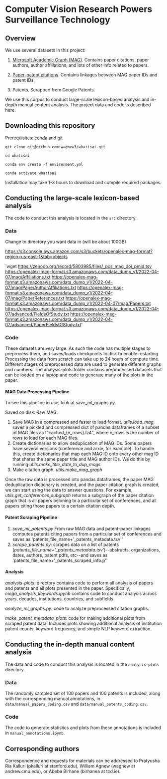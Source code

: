 # Computer Vision Research Powers Surveillance Technology

## Overview

We use several datasets in this project:

1) [Microsoft Academic Graph (MAG)](https://docs.microsoft.com/en-us/academic-services/graph/reference-data-schema). Contains paper citations, paper authors, author affiliations, and lots of other info related to papers.

2) [Paper-patent citations](https://onlinelibrary.wiley.com/doi/10.1111/jems.12455). Contains linkages between MAG paper IDs and patent IDs.

3) Patents. Scrapped from Google Patents.

We use this corpus to conduct large-scale lexicon-based analysis and in-depth manual content analysis. The project data and code is described here.


## Downloading this repository

Prerequisites: [conda](https://docs.conda.io/projects/conda/en/latest/user-guide/install/index.html) and [git](https://github.com/git-guides/install-git)

`git clone git@github.com:wagnew3/whatisai.git`

`cd whatisai`

`conda env create -f environment.yml`

`conda activate whatisai`

Installation may take 1-3 hours to download and compile required packages.



## Conducting the large-scale lexicon-based analysis
The code to conduct this analysis is located in the `src` directory.

### Data
Change to directory you want data in (will be about 100GB)

https://s3.console.aws.amazon.com/s3/buckets/openalex-mag-format?region=us-east-1&tab=objects

`wget https://zenodo.org/record/5803985/files/_pcs_mag_doi_pmid.tsv
https://openalex-mag-format.s3.amazonaws.com/data_dump_v1/2022-04-07/mag/Affiliations.txt
https://openalex-mag-format.s3.amazonaws.com/data_dump_v1/2022-04-07/mag/PaperAuthorAffiliations.txt
https://openalex-mag-format.s3.amazonaws.com/data_dump_v1/2022-04-07/mag/PaperReferences.txt
https://openalex-mag-format.s3.amazonaws.com/data_dump_v1/2022-04-07/mag/Papers.txt
https://openalex-mag-format.s3.amazonaws.com/data_dump_v1/2022-04-07/advanced/FieldsOfStudy.txt
https://openalex-mag-format.s3.amazonaws.com/data_dump_v1/2022-04-07/advanced/PaperFieldsOfStudy.txt'

### Code

These datasets are very large. As such the code has multiple stages to preprocess them, and saves/loads checkpoints to disk to enable restarting. Processing the data from scratch can take up to 24 hours of compute time. Different stages of preprocessed data are used to generate different graphs and numbers. The analysis-plots folder contains preprocessed datasets that can be loaded on a laptop and code to generate many of the plots in the paper.

#### MAG Data Processing Pipeline
To see this pipeline in use, look at save_ml_graphs.py.

Saved on disk: Raw MAG.
1) Save MAG in a compressed and faster to load format. *utils.load_mag*, saves a pickled and compressed dict of pandas dataframes of a subset of MAG files as f"cached_{n_rows}.lz4", where n_rows is the number of rows to load for each MAG files.
2) Create dictionaries to allow deduplication of MAG IDs. Some papers have several versions (conference and arxiv, for example). To handle this, create dictionaries that map each MAG ID onto every other mag ID that shares the same paper title and MAG author IDs. We do this by running *utils.make_title_date_to_dup_mags*
3) Make citation graph. *utils.make_mag_graph*

Once the raw data is processed into pandas dataframes, the paper MAG deduplication dictionary is created, and the paper citation graph is created, we can start using the data to answer questions. For example, *utils.get_conferences_subgraph* returns a subgraph of the paper citation graph that is all papers beloning to a particular set of conferences, and all papers citing those papers to a certain citation depth.

#### Patent Scraping Pipeline

1) *save_ml_patents.py* From raw MAG data and patent-paper linkages computes patents citing papers from a particular set of conferences and saves as 'patents_file_name+'_patents_metadata.tsv''
2) *scrape_patents.py*: scrapes data on a list of patents (*patents_file_name+'_patents_metadata.tsv'*)--abstracts, organizations, dates, authors, patent pdfs, etc--and saves as 'patents_file_name+'_patents_scraped_info.p''

#### Analysis

*analysis-plots*: directory contains code to perform all analysis of papers and patents and all plots presented in the paper. Specifically, *mega_analysis_keywords.ipynb* contains code to conduct analysis across years, decades, institutions, countries, and subfields.

*analyze_ml_graphs.py*: code to analyze preprocessed citation graphs.

*make_patent_metadata_plots*: code for making additional plots from scraped patent data. Includes plots showing additional analysis of institution patent counts, keyword frequency, and simple NLP keyword extraction.  



## Conducting the in-depth manual content analysis
The data and code to conduct this analysis is located in the `analysis-plots` directory.

### Data
The randomly sampled set of 100 papers and 100 patents is included, along with the corresponding manual annotations, in `data/manual_papers_coding.csv` and  `data/manual_patents_coding.csv`.

### Code
The code to generate statistics and plots from these annotations is included in `manual_annotations.ipynb`.


## Corresponding authors

Correspondence and requests for materials can be addressed to Pratyusha Ria Kalluri (pkalluri at stanford.edu), William Agnew (wagnew at andrew.cmu.edu), or Abeba Birhane (birhanea at tcd.ie).

